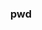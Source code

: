 <!--
author: imkindu
date: 2017-07-16
title: pwd
tags: shell
category: command
status: publish
summary: pwd
-->

<link href="http://cdn.bootcss.com/highlight.js/8.0/styles/monokai_sublime.min.css" rel="stylesheet">  
<script src="http://cdn.bootcss.com/highlight.js/8.0/highlight.min.js"></script>
<script >hljs.initHighlightingOnLoad();</script>

**<h3 style align='center'>pwd</h3>**